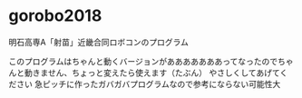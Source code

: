# gorobo2018
明石高専A「射苗」近畿合同ロボコンのプログラム

このプログラムはちゃんと動くバージョンがあああああああってなったのでちゃんと動きません、ちょっと変えたら使えます（たぶん）
やさしくしてあげてください
急ピッチに作ったガバガバプログラムなので参考にならない可能性大
